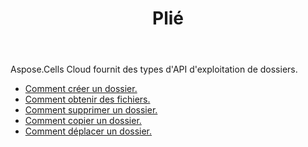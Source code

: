 ﻿---
title: Plié
second_title: Aspose.Cells Cloud Documen
type: docs
url: /fr/folder/
keywords: Upload, download, delete, copy, and move folder
description: Aspose.Cells Cloud REST API prend en charge le téléchargement, le téléchargement, la suppression, la copie et le déplacement de dossiers. SDK prend en charge les types de langages de développement. Ils incluent Android, C#, Go, Java, NodeJS, Perl, PHP, Python, Ruby et Swift
weight: 100
---
Aspose.Cells Cloud fournit des types d'API d'exploitation de dossiers.

- [Comment créer un dossier.](/cells/fr/folder/create/)
- [Comment obtenir des fichiers.](/cells/fr/folder/get-files/)
- [Comment supprimer un dossier.](/cells/fr/folder/delete/)
- [Comment copier un dossier.](/cells/fr/folder/copy/)
- [Comment déplacer un dossier.](/cells/fr/folder/move/)

